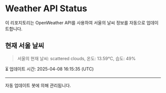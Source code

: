 
# Weather API Status

이 리포지토리는 OpenWeather API를 사용하여 서울의 날씨 정보를 자동으로 업데이트합니다.

## 현재 서울 날씨
> 서울의 현재 날씨: scattered clouds, 온도: 13.59°C, 습도: 49%

⏳ 업데이트 시간: 2025-04-08 16:15:35 (UTC)

---
자동 업데이트 봇에 의해 관리됩니다.

